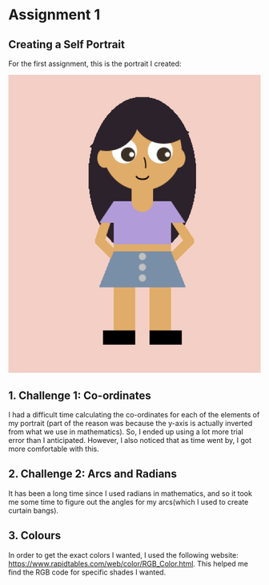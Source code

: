 # Assignment 1

## Creating a Self Portrait

For the first assignment, this is the portrait I created:

![](Assignment1.png)


## 1. Challenge 1: Co-ordinates

I had a difficult time calculating the co-ordinates for each of the elements of my portrait (part of the reason was because the y-axis is actually inverted from what we use in mathematics). So, I ended up using a lot more trial error than I anticipated. However, I also noticed that as time went by, I got more comfortable with this. 

## 2. Challenge 2: Arcs and Radians

It has been a long time since I used radians in mathematics, and so it took me some time to figure out the angles for my arcs(which I used to create curtain bangs).


## 3. Colours

In order to get the exact colors I wanted, I used the following website: https://www.rapidtables.com/web/color/RGB_Color.html. This helped me find the RGB code for specific shades I wanted.





